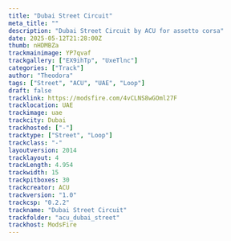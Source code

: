 ```yaml
---
title: "Dubai Street Circuit"
meta_title: ""
description: "Dubai Street Circuit by ACU for assetto corsa"
date: 2025-05-12T21:28:00Z
thumb: nHDMBZa
trackmainimage: YP7qvaf
trackgallery: ["EX9ihTp", "UxeTlnc"]
categories: ["Track"]
author: "Theodora"
tags: ["Street", "ACU", "UAE", "Loop"]
draft: false
tracklink: https://modsfire.com/4vCLNS8wGOml27F
tracklocation: UAE
trackimage: uae
trackcity: Dubai
trackhosted: ["-"]
tracktype: ["Street", "Loop"]
trackclass: "-" 
layoutversion: 2014
tracklayout: 4
trackLength: 4.954
trackwidth: 15
trackpitboxes: 30
trackcreator: ACU
trackversion: "1.0"
trackcsp: "0.2.2"
trackname: "Dubai Street Circuit"
trackfolder: "acu_dubai_street"
trackhost: ModsFire
---
```


